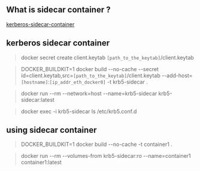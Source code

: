 ## What is sidecar container ?
[kerberos-sidecar-container](https://www.openshift.com/blog/kerberos-sidecar-container)

## kerberos sidecar container

> docker secret create client.keytab `[path_to_the_keytab]`/client.keytab

> DOCKER_BUILDKIT=1 docker build --no-cache --secret id=client.keytab,src=`[path_to_the_keytab]`/client.keytab --add-host=`[hostname]`:`[ip_addr_eth_docker0]` -t krb5-sidecar .

> docker run --rm --network=host --name=krb5-sidecar krb5-sidecar:latest

> docker exec -i krb5-sidecar ls /etc/krb5.conf.d

## using sidecar container
> DOCKER_BUILDKIT=1 docker build --no-cache -t container1 .

> docker run --rm --volumes-from krb5-sidecar:ro --name=container1 container1:latest
